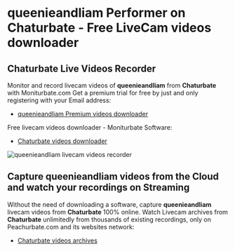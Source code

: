 # queenieandliam Performer on Chaturbate - Free LiveCam videos downloader

## Chaturbate Live Videos Recorder

Monitor and record livecam videos of **queenieandliam** from **Chaturbate** with Moniturbate.com
Get a premium trial for free by just and only registering with your Email address:
* [queenieandliam Premium videos downloader](https://moniturbate.com/request-demo-licence-key.html)

Free livecam videos downloader - Moniturbate Software:
* [Chaturbate videos downloader](https://moniturbate.com/moniturbate-download-software.html)

![queenieandliam livecam videos recorder](https://peachurnet.com/templates/moniturbate-software.png)


## Capture queenieandliam videos from the Cloud and watch your recordings on Streaming

Without the need of downloading a software, capture **queenieandliam** livecam videos from **Chaturbate** 100% online.
Watch Livecam archives from **Chaturbate** unlimitedly from thousands of existing recordings, only on Peachurbate.com and its websites network:
* [Chaturbate videos archives](https://peachurnet.com/)